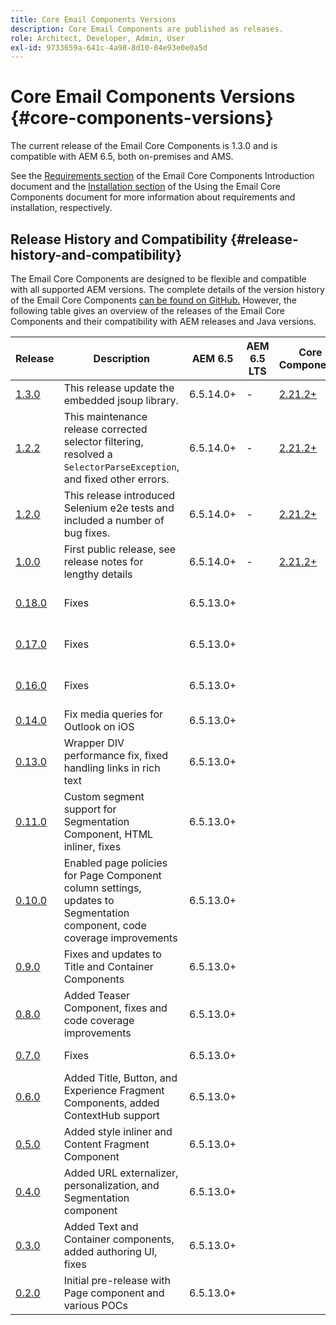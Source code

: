 ```yaml
---
title: Core Email Components Versions
description: Core Email Components are published as releases.
role: Architect, Developer, Admin, User
exl-id: 9733659a-641c-4a98-8d10-84e93e0e0a5d
---
```


# Core Email Components Versions {#core-components-versions}

The current release of the Email Core Components is 1.3.0 and is compatible with AEM 6.5, both on-premises and AMS.

See the [Requirements section](/help/email/introduction.md#requirements) of the Email Core Components Introduction document and the [Installation section](/help/email/using.md#installing-the-email-core-components) of the Using the Email Core Components document for more information about requirements and installation, respectively.

## Release History and Compatibility {#release-history-and-compatibility}

The Email Core Components are designed to be flexible and compatible with all supported AEM versions. The complete details of the version history of the Email Core Components [can be found on GitHub.](https://github.com/adobe/aem-core-email-components/releases) However, the following table gives an overview of the releases of the Email Core Components and their compatibility with AEM releases and Java versions.

|Release|Description|AEM 6.5|AEM 6.5 LTS|Core Components|Java|Release Date|
|---|---|---|---|---|---|---|
|[1.3.0](https://github.com/adobe/aem-core-email-components/releases/tag/core.email.components.reactor-1.3.0)|This release update the embedded jsoup library.|6.5.14.0+|-|[2.21.2+](/help/versions.md)|8, 11|28 June 2024|
|[1.2.2](https://github.com/adobe/aem-core-email-components/releases/tag/core.email.components.reactor-1.2.2)|This maintenance release corrected selector filtering, resolved a `SelectorParseException`, and fixed other errors.|6.5.14.0+|-|[2.21.2+](/help/versions.md)|8, 11|24 May 2023|
|[1.2.0](https://github.com/adobe/aem-core-email-components/releases/tag/core.email.components.reactor-1.2.0)|This release introduced Selenium e2e tests and included a number of bug fixes.|6.5.14.0+|-|[2.21.2+](/help/versions.md)|8, 11|29 November 2022|
|[1.0.0](https://github.com/adobe/aem-core-email-components/releases/tag/core.email.components.reactor-1.0.0)|First public release, see release notes for lengthy details|6.5.14.0+|-|[2.21.2+](/help/versions.md)|8, 11|29 November 2022|
|[0.18.0](https://github.com/adobe/aem-core-email-components/releases/tag/v0.18.0)|Fixes|6.5.13.0+|||8, 11|30 September 2022|
|[0.17.0](https://github.com/adobe/aem-core-email-components/releases/tag/v0.17.0)|Fixes|6.5.13.0+|||8, 11|27 September 2022|
|[0.16.0](https://github.com/adobe/aem-core-email-components/releases/tag/v0.16.0)|Fixes|6.5.13.0+|||8, 11|14 September 2022|
|[0.14.0](https://github.com/adobe/aem-core-email-components/releases/tag/v0.14.0)|Fix media queries for Outlook on iOS|6.5.13.0+|||8, 11|8 August 2022|
|[0.13.0](https://github.com/adobe/aem-core-email-components/releases/tag/v0.13.0)|Wrapper DIV performance fix, fixed handling links in rich text|6.5.13.0+|||8, 11|27 July 2022|
|[0.11.0](https://github.com/adobe/aem-core-email-components/releases/tag/v0.11.0)|Custom segment support for Segmentation Component, HTML inliner, fixes|6.5.13.0+|||8, 11|6 July 2022|
|[0.10.0](https://github.com/adobe/aem-core-email-components/releases/tag/v0.10.0)|Enabled page policies for Page Component column settings, updates to Segmentation component, code coverage improvements|6.5.13.0+|||8, 11|15 June 2022|
|[0.9.0](https://github.com/adobe/aem-core-email-components/releases/tag/v0.9.0)|Fixes and updates to Title and Container Components|6.5.13.0+|||8, 11|1 June 2022|
|[0.8.0](https://github.com/adobe/aem-core-email-components/releases/tag/v0.8.0)|Added Teaser Component, fixes and code coverage improvements|6.5.13.0+|||8, 11|19 May 2022|
|[0.7.0](https://github.com/adobe/aem-core-email-components/releases/tag/v0.7.0)|Fixes|6.5.13.0+|||8, 11|4 May 2022|
|[0.6.0](https://github.com/adobe/aem-core-email-components/releases/tag/v0.6.0)|Added Title, Button, and Experience Fragment Components, added ContextHub support|6.5.13.0+|||8, 11|20 April 2022|
|[0.5.0](https://github.com/adobe/aem-core-email-components/releases/tag/v0.5.0)|Added style inliner and Content Fragment Component|6.5.13.0+|||8, 11|7 April 2022|
|[0.4.0](https://github.com/adobe/aem-core-email-components/releases/tag/v0.4.0)|Added URL externalizer, personalization, and Segmentation component|6.5.13.0+|||8, 11|23 March 2022|
|[0.3.0](https://github.com/adobe/aem-core-email-components/releases/tag/v0.3.0)|Added Text and Container components, added authoring UI, fixes|6.5.13.0+|||8, 11|9 March 2022|
|[0.2.0](https://github.com/adobe/aem-core-email-components/releases/tag/v0.2.0)|Initial pre-release with Page component and various POCs|6.5.13.0+|||8, 11|24 February 2022|

